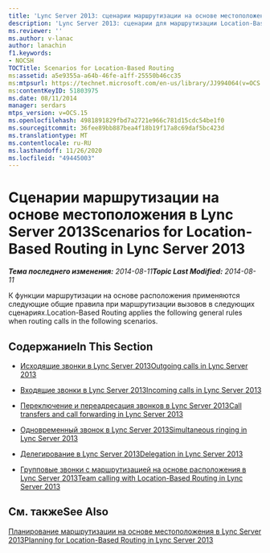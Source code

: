 ```yaml
---
title: 'Lync Server 2013: сценарии маршрутизации на основе местоположения'
description: 'Lync Server 2013: сценарии для маршрутизации Location-Based.'
ms.reviewer: ''
ms.author: v-lanac
author: lanachin
f1.keywords:
- NOCSH
TOCTitle: Scenarios for Location-Based Routing
ms:assetid: a5e9355a-a64b-46fe-a1ff-25550b46cc35
ms:mtpsurl: https://technet.microsoft.com/en-us/library/JJ994064(v=OCS.15)
ms:contentKeyID: 51803975
ms.date: 08/11/2014
manager: serdars
mtps_version: v=OCS.15
ms.openlocfilehash: 4981891829fbd7a2721e966c781d15cdc54be1f0
ms.sourcegitcommit: 36fee89bb887bea4f18b19f17a8c69daf5bc423d
ms.translationtype: MT
ms.contentlocale: ru-RU
ms.lasthandoff: 11/26/2020
ms.locfileid: "49445003"
---
```

# <a name="scenarios-for-location-based-routing-in-lync-server-2013"></a><span data-ttu-id="4117b-103">Сценарии маршрутизации на основе местоположения в Lync Server 2013</span><span class="sxs-lookup"><span data-stu-id="4117b-103">Scenarios for Location-Based Routing in Lync Server 2013</span></span>

<div data-xmlns="http://www.w3.org/1999/xhtml">

<div class="topic" data-xmlns="http://www.w3.org/1999/xhtml" data-msxsl="urn:schemas-microsoft-com:xslt" data-cs="https://msdn.microsoft.com/">

<div data-asp="https://msdn2.microsoft.com/asp">



</div>

<div id="mainSection">

<div id="mainBody"><span data-ttu-id="4117b-104">

<span> </span></span><span class="sxs-lookup"><span data-stu-id="4117b-104">

<span> </span></span></span>

<span data-ttu-id="4117b-105">_**Тема последнего изменения:** 2014-08-11_</span><span class="sxs-lookup"><span data-stu-id="4117b-105">_**Topic Last Modified:** 2014-08-11_</span></span>

<span data-ttu-id="4117b-106">К функции маршрутизации на основе расположения применяются следующие общие правила при маршрутизации вызовов в следующих сценариях.</span><span class="sxs-lookup"><span data-stu-id="4117b-106">Location-Based Routing applies the following general rules when routing calls in the following scenarios.</span></span>

<div>

## <a name="in-this-section"></a><span data-ttu-id="4117b-107">Содержание</span><span class="sxs-lookup"><span data-stu-id="4117b-107">In This Section</span></span>

  - [<span data-ttu-id="4117b-108">Исходящие звонки в Lync Server 2013</span><span class="sxs-lookup"><span data-stu-id="4117b-108">Outgoing calls in Lync Server 2013</span></span>](lync-server-2013-outgoing-calls.md)

  - [<span data-ttu-id="4117b-109">Входящие звонки в Lync Server 2013</span><span class="sxs-lookup"><span data-stu-id="4117b-109">Incoming calls in Lync Server 2013</span></span>](lync-server-2013-incoming-calls.md)

  - [<span data-ttu-id="4117b-110">Переключение и переадресация звонков в Lync Server 2013</span><span class="sxs-lookup"><span data-stu-id="4117b-110">Call transfers and call forwarding in Lync Server 2013</span></span>](lync-server-2013-call-transfers-and-call-forwarding.md)

  - [<span data-ttu-id="4117b-111">Одновременный звонок в Lync Server 2013</span><span class="sxs-lookup"><span data-stu-id="4117b-111">Simultaneous ringing in Lync Server 2013</span></span>](lync-server-2013-simultaneous-ringing.md)

  - [<span data-ttu-id="4117b-112">Делегирование в Lync Server 2013</span><span class="sxs-lookup"><span data-stu-id="4117b-112">Delegation in Lync Server 2013</span></span>](lync-server-2013-delegation.md)

  - [<span data-ttu-id="4117b-113">Групповые звонки с маршрутизацией на основе расположения в Lync Server 2013</span><span class="sxs-lookup"><span data-stu-id="4117b-113">Team calling with Location-Based Routing in Lync Server 2013</span></span>](lync-server-2013-team-calling-with-location-based-routing.md)

</div>

<div>

## <a name="see-also"></a><span data-ttu-id="4117b-114">См. также</span><span class="sxs-lookup"><span data-stu-id="4117b-114">See Also</span></span>


[<span data-ttu-id="4117b-115">Планирование маршрутизации на основе местоположения в Lync Server 2013</span><span class="sxs-lookup"><span data-stu-id="4117b-115">Planning for Location-Based Routing in Lync Server 2013</span></span>](lync-server-2013-planning-for-location-based-routing.md)  
  

<span data-ttu-id="4117b-116"></div>

</div>

<span> </span>

</div>

</div>

</span><span class="sxs-lookup"><span data-stu-id="4117b-116"></div>

</div>

<span> </span>

</div>

</div>

</span></span></div>

